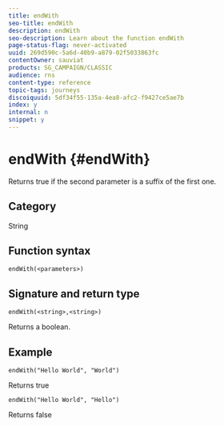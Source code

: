 ```yaml
---
title: endWith
seo-title: endWith
description: endWith
seo-description: Learn about the function endWith
page-status-flag: never-activated
uuid: 269d590c-5a6d-40b9-a879-02f5033863fc
contentOwner: sauviat
products: SG_CAMPAIGN/CLASSIC
audience: rns
content-type: reference
topic-tags: journeys
discoiquuid: 5df34f55-135a-4ea8-afc2-f9427ce5ae7b
index: y
internal: n
snippet: y
---
```


# endWith {#endWith}

Returns true if the second parameter is a suffix of the first one.

## Category

String

## Function syntax

`endWith(<parameters>)`

## Signature and return type

`endWith(<string>,<string>)`

Returns a boolean.

## Example

`endWith("Hello World", "World")`

Returns true

`endWith("Hello World", "Hello")`

Returns false
